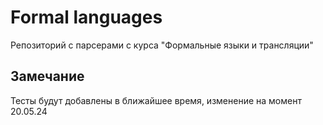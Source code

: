 # Formal languages

Репозиторий с парсерами с курса "Формальные языки и трансляции"

## Замечание

Тесты будут добавлены в ближайшее время, изменение на момент 20.05.24
